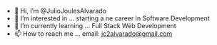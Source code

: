 - 👋 Hi, I’m @JulioJoulesAlvarado
- 👀 I’m interested in ... starting a ne career in Software Development
- 🌱 I’m currently learning ... Full Stack Web Development
- 📫 How to reach me ... email: jc2alvarado@gmail.com

